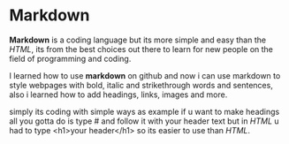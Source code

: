 # Markdown

**Markdown** is a coding language but its more simple and easy than the *HTML*, its from the best choices out there to learn for new people on the field of programming and coding.

I learned how to use **markdown** on github and now i can use markdown to style webpages with bold, italic and strikethrough words and sentences, also i learned how to add headings, links, images and more.

simply its coding with simple ways as example if u want to make headings all you gotta do is type # and follow it with your header text but in *HTML* u had to type \<h1>your header\</h1> so its easier to use than *HTML*.

